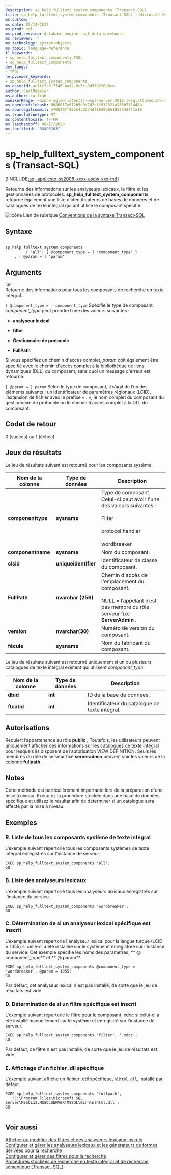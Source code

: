 ```yaml
---
description: sp_help_fulltext_system_components (Transact-SQL)
title: sp_help_fulltext_system_components (Transact-SQL) | Microsoft Docs
ms.custom: ''
ms.date: 03/14/2017
ms.prod: sql
ms.prod_service: database-engine, sql-data-warehouse
ms.reviewer: ''
ms.technology: system-objects
ms.topic: language-reference
f1_keywords:
- sp_help_fulltext_components_TSQL
- sp_help_fulltext_components
dev_langs:
- TSQL
helpviewer_keywords:
- sp_help_fulltext_system_components
ms.assetid: ac1fc7a0-7f46-4a12-8c5c-8d378226a8ce
author: CarlRabeler
ms.author: carlrab
monikerRange: =azure-sqldw-latest||>=sql-server-2016||=sqlallproducts-allversions||>=sql-server-linux-2017||=azuresqldb-mi-current
ms.openlocfilehash: 0686017e612b5d9d7d2c1f932321a965b7f1448a
ms.sourcegitcommit: e700497f962e4c2274df16d9e651059b42ff1a10
ms.translationtype: MT
ms.contentlocale: fr-FR
ms.lasthandoff: 08/17/2020
ms.locfileid: "88493203"
---
```

# <a name="sp_help_fulltext_system_components-transact-sql"></a>sp_help_fulltext_system_components (Transact-SQL)
[!INCLUDE[tsql-appliesto-ss2008-xxxx-asdw-xxx-md](../../includes/tsql-appliesto-ss2008-xxxx-asdw-xxx-md.md)]

  Retourne des informations sur les analyseurs lexicaux, le filtre et les gestionnaires de protocoles. **sp_help_fulltext_system_components** retourne également une liste d’identificateurs de bases de données et de catalogues de texte intégral qui ont utilisé le composant spécifié.  
  
 ![Icône Lien de rubrique](../../database-engine/configure-windows/media/topic-link.gif "Icône du lien de rubrique") [Conventions de la syntaxe Transact-SQL](../../t-sql/language-elements/transact-sql-syntax-conventions-transact-sql.md)  
  
## <a name="syntax"></a>Syntaxe  
  
```  
  
sp_help_fulltext_system_components   
         { 'all'| [ @component_type = ] 'component_type' }  
    , [ @param = ] 'param'  
```  
  
## <a name="arguments"></a>Arguments  
 'all'  
 Retourne des informations pour tous les composants de recherche en texte intégral.  
  
`[ @component_type = ] component_type` Spécifie le type de composant. *component_type* peut prendre l’une des valeurs suivantes :  
  
-   **analyseur lexical**  
  
-   **filter**  
  
-   **Gestionnaire de protocole**  
  
-   **FullPath**  
  
 Si vous spécifiez un chemin d'accès complet, *param* doit également être spécifié avec le chemin d'accès complet à la bibliothèque de liens dynamiques (DLL) du composant, sans quoi un message d'erreur est retourné.  
  
`[ @param = ] param` Selon le type de composant, il s’agit de l’un des éléments suivants : un identificateur de paramètres régionaux (LCID), l’extension de fichier avec le préfixe « . », le nom complet du composant du gestionnaire de protocole ou le chemin d’accès complet à la DLL du composant.  
  
## <a name="return-code-values"></a>Codet de retour  
 0 (succès) ou 1 (échec)  
  
## <a name="result-sets"></a>Jeux de résultats  
 Le jeu de résultats suivant est retourné pour les composants système.  
  
|Nom de la colonne|Type de données|Description|  
|-----------------|---------------|-----------------|  
|**componenttype**|**sysname**|Type de composant. Celui-ci peut avoir l'une des valeurs suivantes :<br /><br /> Filter<br /><br /> protocol handler<br /><br /> wordbreaker|  
|**componentname**|**sysname**|Nom du composant.|  
|**clsid**|**uniqueidentifier**|Identificateur de classe du composant.|  
|**FullPath**|**nvarchar (256)**|Chemin d'accès de l'emplacement du composant.<br /><br /> NULL = l’appelant n’est pas membre du rôle serveur fixe **ServerAdmin** .|  
|**version**|**nvarchar(30)**|Numéro de version du composant.|  
|**fécule**|**sysname**|Nom du fabricant du composant.|  
  
 Le jeu de résultats suivant est retourné uniquement si un ou plusieurs catalogues de texte intégral existent qui utilisent *component_type*.  
  
|Nom de la colonne|Type de données|Description|  
|-----------------|---------------|-----------------|  
|**dbid**|**int**|ID de la base de données.|  
|**ftcatid**|**int**|Identificateur du catalogue de texte intégral.|  
  
## <a name="permissions"></a>Autorisations  
 Requiert l’appartenance au rôle **public** ; Toutefois, les utilisateurs peuvent uniquement afficher des informations sur les catalogues de texte intégral pour lesquels ils disposent de l’autorisation VIEW DEFINITION. Seuls les membres du rôle de serveur fixe **serveradmin** peuvent voir les valeurs de la colonne **fullpath** .  
  
## <a name="remarks"></a>Notes  
 Cette méthode est particulièrement importante lors de la préparation d'une mise à niveau. Exécutez la procédure stockée dans une base de données spécifique et utilisez le résultat afin de déterminer si un catalogue sera affecté par la mise à niveau.  
  
## <a name="examples"></a>Exemples  
  
### <a name="a-listing-all-full-text-system-components"></a>R. Liste de tous les composants système de texte intégral  
 L'exemple suivant répertorie tous les composants systèmes de texte intégral enregistrés sur l'instance de serveur.  
  
```  
EXEC sp_help_fulltext_system_components 'all';  
GO  
```  
  
### <a name="b-listing-word-breakers"></a>B. Liste des analyseurs lexicaux  
 L'exemple suivant répertorie tous les analyseurs lexicaux enregistrés sur l'instance du service.  
  
```  
EXEC sp_help_fulltext_system_components 'wordbreaker';  
GO  
```  
  
### <a name="c-determining-whether-a-specific-word-breaker-is-registered"></a>C. Détermination de si un analyseur lexical spécifique est inscrit  
 L'exemple suivant répertorie l'analyseur lexical pour la langue turque (LCID = 1055) si celle-ci a été installée sur le système et enregistrée sur l'instance du service. Cet exemple spécifie les noms des paramètres, ** \@ component_type** et ** \@ param**.  
  
```  
EXEC sp_help_fulltext_system_components @component_type = 'wordbreaker', @param = 1055;  
GO  
```  
  
 Par défaut, cet analyseur lexical n'est pas installé, de sorte que le jeu de résultats est vide.  
  
### <a name="d-determining-whether-a-specific-filter-has-been-registered"></a>D. Détermination de si un filtre spécifique est inscrit  
 L'exemple suivant répertorie le filtre pour le composant .xdoc si celui-ci a été installé manuellement sur le système et enregistré sur l'instance de serveur.  
  
```  
EXEC sp_help_fulltext_system_components 'filter', '.xdoc';  
GO  
```  
  
 Par défaut, ce filtre n'est pas installé, de sorte que le jeu de résultats est vide.  
  
### <a name="e-listing-a-specific-dll-file"></a>E. Affichage d'un fichier .dll spécifique  
 L'exemple suivant affiche un fichier .ddl spécifique, `nlhtml.dll`, installé par défaut.  
  
```  
EXEC sp_help_fulltext_system_components 'fullpath',   
   'C:\Program Files\Microsoft SQL Server\MSSQL13.MSSQLSERVER\MSSQL\Binn\nlhtml.dll';  
GO  
  
```  
  
## <a name="see-also"></a>Voir aussi  
 [Afficher ou modifier des filtres et des analyseurs lexicaux inscrits](../../relational-databases/search/view-or-change-registered-filters-and-word-breakers.md)   
 [Configurer et gérer les analyseurs lexicaux et les générateurs de formes dérivées pour la recherche](../../relational-databases/search/configure-and-manage-word-breakers-and-stemmers-for-search.md)   
 [Configurer et gérer des filtres pour la recherche](../../relational-databases/search/configure-and-manage-filters-for-search.md)   
 [Procédures stockées de recherche en texte intégral et de recherche sémantique &#40;Transact-SQL&#41;](../../relational-databases/system-stored-procedures/full-text-search-and-semantic-search-stored-procedures-transact-sql.md)  
  
  
